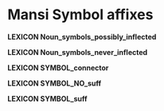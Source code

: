 
# Mansi Symbol affixes

**LEXICON Noun_symbols_possibly_inflected** 

**LEXICON Noun_symbols_never_inflected** 

**LEXICON SYMBOL_connector** 

**LEXICON SYMBOL_NO_suff** 

**LEXICON SYMBOL_suff** 



